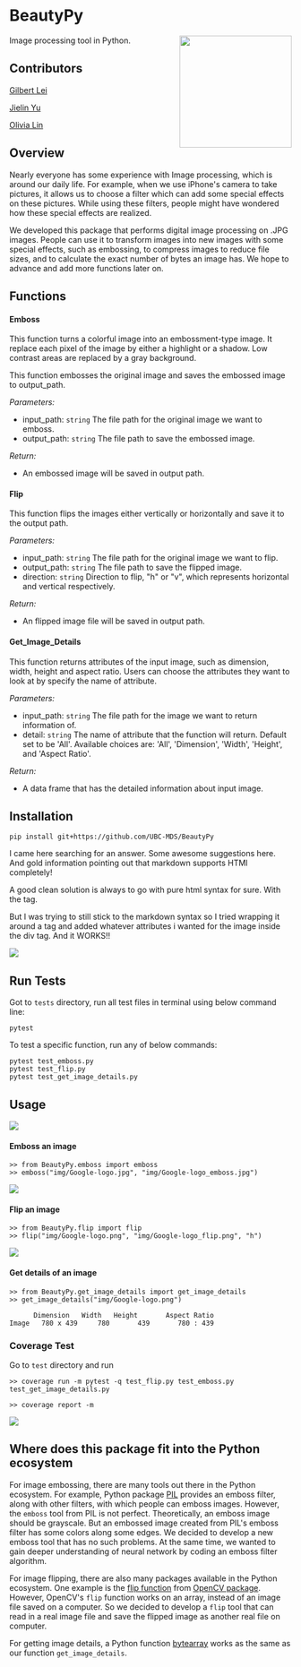 # BeautyPy

<img src="img/logo.png" align="right" height="200" width="200"/>

Image processing tool in Python.

## Contributors

[Gilbert Lei](https://github.com/gilbertlei)

[Jielin Yu](https://github.com/jielinyu)

[Olivia Lin](https://github.com/olivia-lin)

## Overview
Nearly everyone has some experience with Image processing, which is around our daily life. For example, when we use iPhone's camera to take pictures, it allows us to choose a filter which can add some special effects on these pictures. While using these filters, people might have wondered how these special effects are realized.

We developed this package that performs digital image processing on .JPG images. People can use it to transform images into new images with some special effects, such as embossing, to compress images to reduce file sizes, and to calculate the exact number of bytes an image has. We hope to advance and add more functions later on.  

## Functions

#### Emboss

This function turns a colorful image into an embossment-type image. It replace each pixel of the image by either a highlight or a shadow. Low contrast areas are replaced by a gray background.

This function embosses the original image and saves the embossed image to output_path.

*Parameters:*  
- input_path: `string` The file path for the original image we want to emboss.  
- output_path: `string` The file path to save the embossed image.

*Return:*   
- An embossed image will be saved in output path.


#### Flip

This function flips the images either vertically or horizontally and save it to the output path.

*Parameters:*  
- input_path: `string` The file path for the original image we want to flip.
- output_path: `string`  The file path to save the flipped image.
- direction: `string` Direction to flip, "h" or "v", which represents horizontal and vertical respectively.

*Return:*  
- An flipped image file will be saved in output path.


#### Get_Image_Details

This function returns attributes of the input image, such as dimension, width, height and aspect ratio. Users can choose the attributes they want to look at by specify the name of attribute.

*Parameters:*  
- input_path: `string` The file path for the image we want to return information of.
- detail: `string` The name of attribute that the function will return. Default set to be 'All'. Available choices are: 'All', 'Dimension', 'Width', 'Height', and 'Aspect Ratio'.

*Return:*  
- A data frame that has the detailed information about input image.




## Installation

```
pip install git+https://github.com/UBC-MDS/BeautyPy
```


I came here searching for an answer. Some awesome suggestions here. And gold information pointing out that markdown supports HTMl completely!

A good clean solution is always to go with pure html syntax for sure. With the tag.

But I was trying to still stick to the markdown syntax so I tried wrapping it around a tag and added whatever attributes i wanted for the image inside the div tag. And it WORKS!!

![](img/install.jpg)

## Run Tests

Got to `tests` directory, run all test files in terminal using below command line:

```
pytest
```

To test a specific function, run any of below commands:
```
pytest test_emboss.py  
pytest test_flip.py  
pytest test_get_image_details.py  
```

## Usage

![](img/Google-logo.png)


#### Emboss an image

```
>> from BeautyPy.emboss import emboss
>> emboss("img/Google-logo.jpg", "img/Google-logo_emboss.jpg")
```

![](img/Google-logo_emboss.jpg)


#### Flip an image  

```
>> from BeautyPy.flip import flip
>> flip("img/Google-logo.png", "img/Google-logo_flip.png", "h")  
```

![](img/Google-logo_flip.png)

#### Get details of an image 

```
>> from BeautyPy.get_image_details import get_image_details
>> get_image_details("img/Google-logo.png")

      Dimension	  Width	  Height	   Aspect Ratio
Image	780 x 439	  780	    439	      780 : 439
```

### Coverage Test 


Go to `test` directory and run 
```
>> coverage run -m pytest -q test_flip.py test_emboss.py test_get_image_details.py

>> coverage report -m 

```

![](img/coveragepython.jpeg)

## Where does this package fit into the Python ecosystem  
For image embossing, there are many tools out there in the Python ecosystem. For example, Python package [PIL](https://pillow.readthedocs.io/en/5.1.x/reference/ImageFilter.html) provides an emboss filter, along with other filters, with which people can emboss images. However, the `emboss` tool from PIL is not perfect. Theoretically, an emboss image should be grayscale. But an embossed image created from PIL's emboss filter has some colors along some edges. We decided to develop a new emboss tool that has no such problems. At the same time, we wanted to gain deeper understanding of neural network by coding an emboss filter algorithm.   


For image flipping, there are also many packages available in the Python ecosystem. One example is the [flip function](https://docs.opencv.org/2.4/modules/core/doc/operations_on_arrays.html#flip) from [OpenCV package](https://pypi.org/project/opencv-python/). However, OpenCV's `flip` function works on an array, instead of an image file saved on a computer. So we decided to develop a `flip` tool that can read in a real image file and save the flipped image as another real file on computer.


For getting image details, a Python function [bytearray](https://www.programiz.com/python-programming/methods/built-in/bytearray)
 works as the same as our function `get_image_details`.
